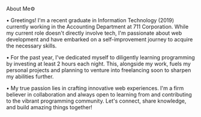 About Me⚙️

• Greetings!  I'm a recent graduate in Information Technology (2019) currently working in the Accounting Department at 711 Corporation. While my current role doesn't directly involve tech, I'm passionate about web development and have embarked on a self-improvement journey to acquire the necessary skills.

• For the past year, I've dedicated myself to diligently learning programming by investing at least 2 hours each night. This, alongside my work, fuels my personal projects and planning to venture into freelancing soon to sharpen my abilities further.

• My true passion lies in crafting innovative web experiences. I'm a firm believer in collaboration and always open to learning from and contributing to the vibrant programming community.  Let's connect, share knowledge, and build amazing things together!


